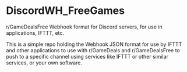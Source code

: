 # DiscordWH_FreeGames
r/GameDealsFree Webhook format for Discord servers, for use in applications, IFTTT, etc.

This is a simple repo holding the Webhook JSON format for use by IFTTT and other applications to use with r/GameDeals and r/GameDealsFree to push to a specific channel using services like IFTTT or other similar services, or your own software.
